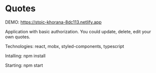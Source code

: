 # Quotes
DEMO: https://stoic-khorana-8dc113.netlify.app

Application with basic authorization.
You could update, delete, edit your own quotes.

Technologies: react, mobx,  styled-components, typescript

Intalling: npm install

Starting: npm start

